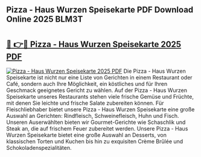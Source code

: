 ## Pizza - Haus Wurzen Speisekarte PDF Download Online 2025 BLM3T

# <h2><a href="http://gc6jemj.nevu.top/?p=Pizza+-+Haus+Wurzen+Speisekarte">🔗 👉🔴 Pizza - Haus Wurzen Speisekarte 2025 PDF</a></h2>

[![Pizza - Haus Wurzen Speisekarte 2025 PDF](https://i.imgur.com/dBaPXMq.png)](http://gc6jemj.nevu.top/?p=Pizza+-+Haus+Wurzen+Speisekarte)
Die Pizza - Haus Wurzen Speisekarte ist nicht nur eine Liste von Gerichten in einem Restaurant oder Café, sondern auch Ihre Möglichkeit, ein köstliches und für Ihren Geschmack geeignetes Gericht zu wählen. Auf der Pizza - Haus Wurzen Speisekarte unseres Restaurants stehen viele frische Gemüse und Früchte, mit denen Sie leichte und frische Salate zubereiten können. Für Fleischliebhaber bietet unsere Pizza - Haus Wurzen Speisekarte eine große Auswahl an Gerichten: Rindfleisch, Schweinefleisch, Huhn und Fisch. Unseren Auserwählten bieten wir Gourmet-Gerichte wie Schaschlik und Steak an, die auf frischem Feuer zubereitet werden. Unsere Pizza - Haus Wurzen Speisekarte bietet eine große Auswahl an Desserts, von klassischen Torten und Kuchen bis hin zu exquisiten Crème Brûlée und Schokoladenspezialitäten.
